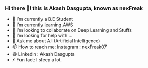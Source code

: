 ### Hi there 👋! this is Akash Dasgupta, known as nexFreak 


- 🔭 I’m currently a B.E Student
- 🌱 I’m currently learning AWS
- 👯 I’m looking to collaborate on Deep Learning and Stuffs
- 🤔 I’m looking for help with ...
- 💬 Ask me about A.I (Artificial Intelligence)
- 📫 How to reach me: Instagram : nexFreak07 
- 😄 Linkedln : Akash Dasgupta  
- ⚡ Fun fact: I sleep a lot.

